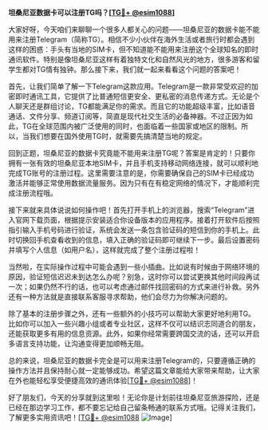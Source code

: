 **坦桑尼亚数据卡可以注册TG吗？[[TG💪+ @esim1088](https://t.me/s/esim1088)]**

大家好呀，今天咱们来聊聊一个很多人都关心的问题——坦桑尼亚的数据卡能不能用来注册Telegram（简称TG）。相信不少小伙伴在海外生活或者旅行时都会遇到这样的困惑：手头有当地的SIM卡，但不知道能不能用来注册这个全球知名的即时通讯软件。特别是像坦桑尼亚这样有着独特文化和自然风光的地方，很多游客和留学生都对TG情有独钟。那么接下来，我们就一起来看看这个问题的答案吧！

首先，让我们简单了解一下Telegram这款应用。Telegram是一款非常受欢迎的加密即时通讯工具，它提供了比普通短信更安全、更私密的消息传递方式。无论是个人聊天还是群组讨论，TG都能满足你的需求。而且它的功能超级丰富，比如语音通话、文件分享、频道订阅等，简直是现代社交生活的必备神器。不过正因为如此，TG在全球范围内被广泛使用的同时，也面临着一些国家或地区的限制。所以，当我们想要在国外使用TG时，就需要先搞清楚当地的规定。

回到正题，坦桑尼亚的数据卡究竟能不能用来注册TG呢？答案是肯定的！只要你拥有一张有效的坦桑尼亚本地SIM卡，并且手机支持移动网络连接，就可以顺利地完成TG账号的注册过程。这里需要注意的是，你需要确保自己的SIM卡已经成功激活并能够正常使用数据流量服务。因为只有在有稳定网络的情况下，才能顺利完成注册流程哦。

接下来就来具体说说如何操作吧！首先打开手机上的浏览器，搜索“Telegram”进入官网下载页面，根据提示安装适合你设备版本的应用程序。接着打开软件后按照指引输入手机号码进行验证，系统会发送一条包含验证码的短信到你的手机上。此时切换回手机查看收到的信息，填入正确的验证码即可继续下一步。最后设置密码并填写个人信息（如用户名），这样就完成了整个注册过程啦！

当然啦，在实际操作过程中可能会遇到一些小插曲。比如说有时候由于网络环境的原因，验证短信迟迟未到达怎么办呢？别急，这时你可以尝试更换其他时间段再试一次；如果仍然不行的话，也可以考虑通过邮件找回密码的方式来进行补救。另外还有一种方法就是直接联系客服寻求帮助，他们会尽力为你解决问题的。

除了基本的注册步骤之外，还有一些额外的小技巧可以帮助大家更好地利用TG。比如你可以加入一些兴趣小组或者专业社区，这样不仅可以结识志同道合的朋友，还能获取更多有用的信息资源。此外，如果你经常需要跨国交流的话，还可以开启多语言支持功能，让沟通变得更加顺畅无阻。

总的来说，坦桑尼亚的数据卡完全是可以用来注册Telegram的，只要遵循正确的操作方法并且保持耐心就一定能够成功。希望这篇文章能给大家带来帮助，让大家在外也能轻松享受便捷高效的通讯体验[[TG💪+ @esim1088](https://t.me/s/esim1088)]！

好了朋友们，今天的分享就到这里啦！无论你是计划前往坦桑尼亚旅游探险，还是已经在那边学习工作，都不要忘记给自己留条畅通的联系方式哦。记得关注我们，了解更多实用资讯吧！[[TG💪+ @esim1088](https://t.me/s/esim1088) ![Image](https://i.postimg.cc/4NQfJmqS/Snipaste-2025-05-13-00-14-12.png)]